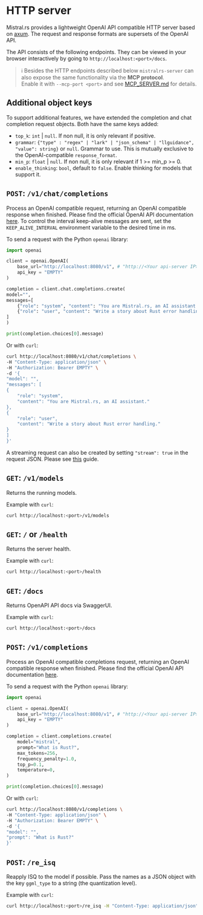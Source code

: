 # HTTP server

Mistral.rs provides a lightweight OpenAI API compatible HTTP server based on [axum](https://github.com/tokio-rs/axum). The request and response formats are supersets of the OpenAI API.

The API consists of the following endpoints. They can be viewed in your browser interactively by going to `http://localhost:<port>/docs`.

> ℹ️  Besides the HTTP endpoints described below `mistralrs-server` can also expose the same functionality via the **MCP protocol**.  
> Enable it with `--mcp-port <port>` and see [MCP_SERVER.md](MCP_SERVER.md) for details.

## Additional object keys

To support additional features, we have extended the completion and chat completion request objects. Both have the same keys added:

- `top_k`: `int` | `null`. If non null, it is only relevant if positive.
- `grammar`: `{"type" : "regex" | "lark" | "json_schema" | "llguidance", "value": string}` or `null`. Grammar to use. This is mutually exclusive to the OpenAI-compatible `response_format`.
- `min_p`: `float` | `null`. If non null, it is only relevant if 1 >= min_p >= 0.
- `enable_thinking`: `bool`, default to `false`. Enable thinking for models that support it.


## `POST`: `/v1/chat/completions`
Process an OpenAI compatible request, returning an OpenAI compatible response when finished. Please find the official OpenAI API documentation [here](https://platform.openai.com/docs/api-reference/chat). To control the interval keep-alive messages are sent, set the `KEEP_ALIVE_INTERVAL` environment variable to the desired time in ms.

To send a request with the Python `openai` library:

```python
import openai

client = openai.OpenAI(
    base_url="http://localhost:8080/v1", # "http://<Your api-server IP>:port"
    api_key = "EMPTY"
)

completion = client.chat.completions.create(
model="",
messages=[
    {"role": "system", "content": "You are Mistral.rs, an AI assistant."},
    {"role": "user", "content": "Write a story about Rust error handling."}
]
)

print(completion.choices[0].message)
```

Or with `curl`:
```bash
curl http://localhost:8080/v1/chat/completions \
-H "Content-Type: application/json" \
-H "Authorization: Bearer EMPTY" \
-d '{
"model": "",
"messages": [
{
    "role": "system",
    "content": "You are Mistral.rs, an AI assistant."
},
{
    "role": "user",
    "content": "Write a story about Rust error handling."
}
]
}'
```

A streaming request can also be created by setting `"stream": true` in the request JSON. Please see [this](https://cookbook.openai.com/examples/how_to_stream_completions) guide.

## `GET`: `/v1/models`
Returns the running models. 

Example with `curl`:
```bash
curl http://localhost:<port>/v1/models
```

## `GET`: `/` or `/health`
Returns the server health.

Example with `curl`:
```bash
curl http://localhost:<port>/health
```

## `GET`: `/docs`
Returns OpenAPI API docs via SwaggerUI.

Example with `curl`:
```bash
curl http://localhost:<port>/docs
```

## `POST`: `/v1/completions`
Process an OpenAI compatible completions request, returning an OpenAI compatible response when finished. Please find the official OpenAI API documentation [here](https://platform.openai.com/docs/api-reference/completions). 

To send a request with the Python `openai` library:

```python
import openai

client = openai.OpenAI(
    base_url="http://localhost:8080/v1", # "http://<Your api-server IP>:port"
    api_key = "EMPTY"
)

completion = client.completions.create(
    model="mistral",
    prompt="What is Rust?",
    max_tokens=256,
    frequency_penalty=1.0,
    top_p=0.1,
    temperature=0,
)

print(completion.choices[0].message)
```

Or with `curl`:
```bash
curl http://localhost:8080/v1/completions \
-H "Content-Type: application/json" \
-H "Authorization: Bearer EMPTY" \
-d '{
"model": "",
"prompt": "What is Rust?"
}'
```


## `POST`: `/re_isq`
Reapply ISQ to the model if possible. Pass the names as a JSON object with the key `ggml_type` to a string (the quantization level).

Example with `curl`:
```bash
curl http://localhost:<port>/re_isq -H "Content-Type: application/json" -H "Authorization: Bearer EMPTY" -d '{"ggml_type":"Q4K"}'
```
